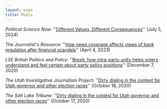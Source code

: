 ```yaml
---
layout: page
title: Media
---
```


_Political Science Now_: ''[Different Values, Different Consequences](https://politicalsciencenow.com/different-values-different-consequences/)'' (July 5, 2024)

_The Journalist's Resource_: ''[How news coverage affects views of bank regulation after financial scandals](https://journalistsresource.org/economics/regulation-bank-scandal/)'' (April 4, 2023)

_LSE British Politics and Policy_: ''[Brexit: how intra-party unity helps voters understand and feel certain about party policy positions](https://blogs.lse.ac.uk/politicsandpolicy/voter-perceptions-policy-positions/)'' (December 7, 2020)

_The Utah Investigative Journalism Project_: ''[Dirty dialing in the contest for Utah governor and other election races](http://utahinvestigative.org/dirty-dialing-contest-utah-governor-election-races/)'' (October 18, 2020)

_The Salt Lake Tribune_: ''[Dirty dialing in the contest for Utah governor and other election races](https://www.sltrib.com/news/politics/2020/10/17/dirty-dialing-contest/)'' (October 17, 2020)


